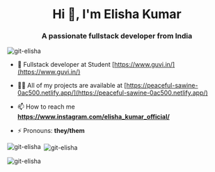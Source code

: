 <h1 align="center">Hi 👋, I'm Elisha Kumar</h1>
<h3 align="center">A passionate fullstack developer from India</h3>

<p align="left"> <img src="https://komarev.com/ghpvc/?username=git-elisha&label=Profile%20views&color=0e75b6&style=flat" alt="git-elisha" /> </p>


- 🔭 Fullstack developer at Student [https://www.guvi.in/](https://www.guvi.in/)

- 👨‍💻 All of my projects are available at [https://peaceful-sawine-0ac500.netlify.app/](https://peaceful-sawine-0ac500.netlify.app/)

- 📫 How to reach me **https://www.instagram.com/elisha_kumar_official/**

- ⚡ Pronouns: **they/them**




<p><img align="left" src="https://github-readme-stats.vercel.app/api/top-langs?username=git-elisha&show_icons=true&locale=en&layout=compact" alt="git-elisha" /></p>

<p>&nbsp;<img align="center" src="https://github-readme-stats.vercel.app/api?username=git-elisha&show_icons=true&locale=en" alt="git-elisha" /></p>

<p><img align="center" src="https://github-readme-streak-stats.herokuapp.com/?user=git-elisha&" alt="git-elisha" /></p>
